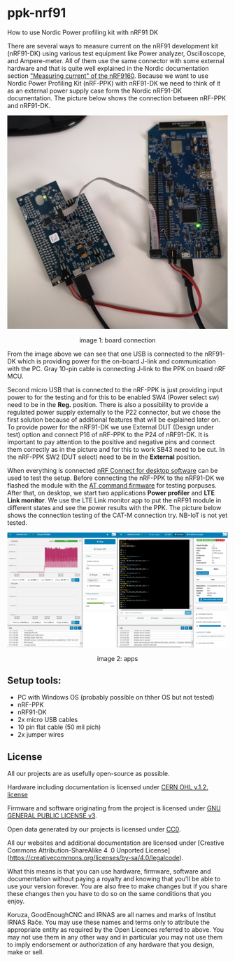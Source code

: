 # ppk-nrf91
How to use Nordic Power profiling kit with nRF91 DK

There are several ways to measure current on the nRF91 development kit (nRF91-DK) using various test equipment like Power analyzer, Oscilloscope, and Ampere-meter. All of them use the same connector with some external hardware and that is quite well explained in the Nordic documentation section ["Measuring current" of the nRF9160][currnet_mes]. Because we want to use Nordic Power Profiling Kit (nRF-PPK) with nRF91-DK we need to think of it as an external power supply case form the Nordic nRF91-DK documentation. 
The picture below shows the connection between nRF-PPK and nRF91-DK.

![alt text](https://github.com/IRNAS/ppk-nrf91/blob/master/pics/board_connection.jpg)
<p align="center">
  image 1: board connection</center>
</p>

From the image above we can see that one USB is connected to the nRF91-DK which is providing power for the on-board J-link and communication with the PC. Gray 10-pin cable is connecting J-link to the PPK on board nRF MCU. 

Second micro USB that is connected to the nRF-PPK is just providing input power to for the testing and for this to be enabled SW4 (Power select sw) need to be in the **Reg.** position. There is also a possibility to provide a regulated power supply externally to the P22 connector, but we chose the first solution because of additional features that will be explained later on. To provide power for the nRF91-DK we use External DUT (Design under test) option and connect P16 of nRF-PPK to the P24 of nRF91-DK. It is important to pay attention to the positive and negative pins and connect them correctly as in the picture and for this to work SB43 need to be cut. In the nRF-PPK SW2 (DUT select) need to be in the **External** position. 

When everything is connected [nRF Connect for desktop software][nrf_connect_desktop] can be used to test the setup. Before connecting the nRF-PPK to the nRF91-DK we flashed the module with the [AT command firmware][nrf_connect_atfw] for testing porpuses. After that, on desktop, we start two applications **Power profiler** and **LTE Link monitor**. We use the LTE Link monitor app to put the nRF91 module in different states and see the power results with the PPK. The picture below shows the connection testing of the CAT-M connection try. NB-IoT is not yet tested. 


![alt text](https://github.com/IRNAS/ppk-nrf91/blob/master/pics/image_apps.png)
<p align="center">
  image 2: apps</center>
</p>

## Setup tools:
* PC with Windows OS (probably possible on thher OS but not tested)
* nRF-PPK
* nRF91-DK
* 2x micro USB cables
* 10 pin flat cable (50 mil pich)
* 2x jumper wires


## License

All our projects are as usefully open-source as possible.

Hardware including documentation is licensed under [CERN OHL v.1.2. license](http://www.ohwr.org/licenses/cern-ohl/v1.2)

Firmware and software originating from the project is licensed under [GNU GENERAL PUBLIC LICENSE v3](http://www.gnu.org/licenses/gpl-3.0.en.html).

Open data generated by our projects is licensed under [CC0](https://creativecommons.org/publicdomain/zero/1.0/legalcode).

All our websites and additional documentation are licensed under [Creative Commons Attribution-ShareAlike 4 .0 Unported License] (https://creativecommons.org/licenses/by-sa/4.0/legalcode).

What this means is that you can use hardware, firmware, software and documentation without paying a royalty and knowing that you'll be able to use your version forever. You are also free to make changes but if you share these changes then you have to do so on the same conditions that you enjoy.

Koruza, GoodEnoughCNC and IRNAS are all names and marks of Institut IRNAS Rače. 
You may use these names and terms only to attribute the appropriate entity as required by the Open Licences referred to above. You may not use them in any other way and in particular you may not use them to imply endorsement or authorization of any hardware that you design, make or sell.


[currnet_mes]: https://infocenter.nordicsemi.com/index.jsp?topic=%2Fug_ppk%2FUG%2Fppk%2FPPK_user_guide_Configuring_the_PPK.html&cp=6_6_5
[nrf_connect_desktop]: https://www.nordicsemi.com/Software-and-Tools/Development-Tools/nRF-Connect-for-desktop
[nrf_connect_atfw]: https://github.com/NordicPlayground/fw-nrfconnect-nrf/tree/master/samples/nrf9160/serial_lte_modem
